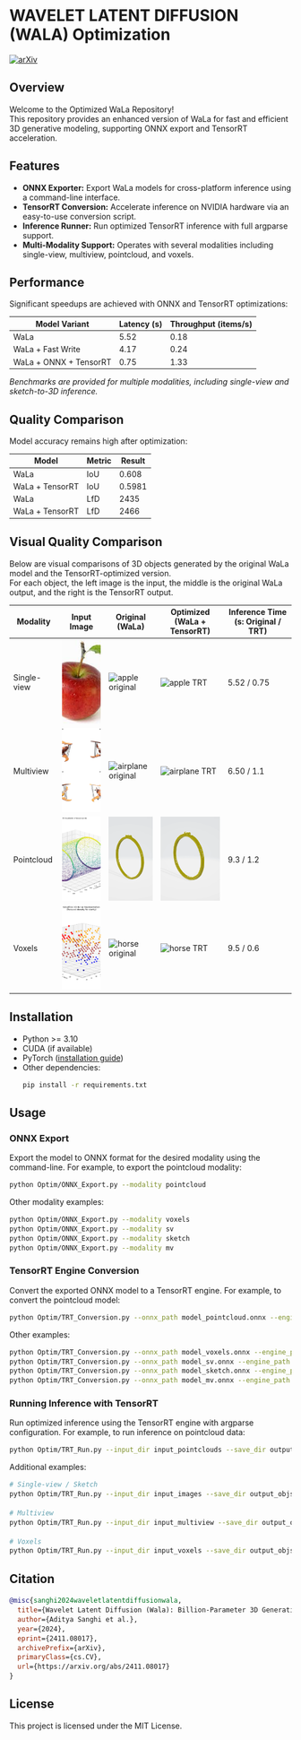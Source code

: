 # WAVELET LATENT DIFFUSION (WALA) Optimization
[![arXiv](https://img.shields.io/badge/arXiv-2401.11067-b31b1b.svg)](https://arxiv.org/pdf/2411.08017)

## Overview

Welcome to the Optimized WaLa Repository!  
This repository provides an enhanced version of WaLa for fast and efficient 3D generative modeling, supporting ONNX export and TensorRT acceleration.

## Features

- **ONNX Exporter:** Export WaLa models for cross-platform inference using a command-line interface.
- **TensorRT Conversion:** Accelerate inference on NVIDIA hardware via an easy-to-use conversion script.
- **Inference Runner:** Run optimized TensorRT inference with full argparse support.
- **Multi-Modality Support:** Operates with several modalities including single-view, multiview, pointcloud, and voxels.

## Performance

Significant speedups are achieved with ONNX and TensorRT optimizations:

| Model Variant           | Latency (s) | Throughput (items/s) |
|-------------------------|-------------|----------------------|
| WaLa                    | 5.52        | 0.18                 |
| WaLa + Fast Write       | 4.17        | 0.24                 |
| WaLa + ONNX + TensorRT  | 0.75        | 1.33                 |

*Benchmarks are provided for multiple modalities, including single-view and sketch-to-3D inference.*

## Quality Comparison

Model accuracy remains high after optimization:

| Model                | Metric | Result  |
|----------------------|--------|---------|
| WaLa                 | IoU    | 0.608   |
| WaLa + TensorRT      | IoU    | 0.5981  |
| WaLa                 | LfD    | 2435    |
| WaLa + TensorRT      | LfD    | 2466    |

## Visual Quality Comparison

Below are visual comparisons of 3D objects generated by the original WaLa model and the TensorRT-optimized version.  
For each object, the left image is the input, the middle is the original WaLa output, and the right is the TensorRT output.

| Modality    | Input Image | Original (WaLa) | Optimized (WaLa + TensorRT) | Inference Time (s: Original / TRT) |
|-------------|-------------|-----------------|-----------------------------|------------------------------------|
| Single-view | <img src="examples/single_view/apple.jpeg" style="width:150px; height:150px; object-fit: cover;" alt="apple input"/> | <img src="figures/apple.gif" style="width:150px; height:150px; object-fit: cover;" alt="apple original"/> | <img src="figures/apple_trt.gif" style="width:150px; height:150px; object-fit: cover;" alt="apple TRT"/> | 5.52 / 0.75 |
| Multiview   | <img src="figures/airplane.png" style="width:150px; height:150px; object-fit: cover;" alt="airplane input"/> | <img src="figures/plane.gif" style="width:150px; height:150px; object-fit: cover;" alt="airplane original"/> | <img src="figures/plane_trt.gif" style="width:150px; height:150px; object-fit: cover;" alt="airplane TRT"/> | 6.50 / 1.1 |
| Pointcloud  | <img src="figures/ring.png" style="width:150px; height:150px; object-fit: cover;" alt="ring input"/> | <img src="figures/ring.gif" style="width:150px; height:150px; object-fit: cover;" alt="ring original"/> | <img src="figures/ring_trt.gif" style="width:150px; height:150px; object-fit: cover;" alt="ring TRT"/> | 9.3 / 1.2 |
| Voxels      | <img src="figures/horse.png" style="width:150px; height:150px; object-fit: cover;" alt="horse input"/> | <img src="figures/horse.gif" style="width:150px; height:150px; object-fit: cover;" alt="horse original"/> | <img src="figures/horse_trt.gif" style="width:150px; height:150px; object-fit: cover;" alt="horse TRT"/> | 9.5 / 0.6 |
## Installation

- Python >= 3.10
- CUDA (if available)
- PyTorch ([installation guide](https://pytorch.org/get-started/locally/))
- Other dependencies:  
  ```sh
  pip install -r requirements.txt
  ```

## Usage

### ONNX Export

Export the model to ONNX format for the desired modality using the command-line. For example, to export the pointcloud modality:

```sh
python Optim/ONNX_Export.py --modality pointcloud
```

Other modality examples:
```sh
python Optim/ONNX_Export.py --modality voxels
python Optim/ONNX_Export.py --modality sv
python Optim/ONNX_Export.py --modality sketch
python Optim/ONNX_Export.py --modality mv
```

### TensorRT Engine Conversion

Convert the exported ONNX model to a TensorRT engine. For example, to convert the pointcloud model:

```sh
python Optim/TRT_Conversion.py --onnx_path model_pointcloud.onnx --engine_path model_pointcloud.trt
```

Other examples:
```sh
python Optim/TRT_Conversion.py --onnx_path model_voxels.onnx --engine_path model_voxels.trt
python Optim/TRT_Conversion.py --onnx_path model_sv.onnx --engine_path model_sv.trt
python Optim/TRT_Conversion.py --onnx_path model_sketch.onnx --engine_path model_sketch.trt
python Optim/TRT_Conversion.py --onnx_path model_mv.onnx --engine_path model_mv.trt
```

### Running Inference with TensorRT

Run optimized inference using the TensorRT engine with argparse configuration. For example, to run inference on pointcloud data:

```sh
python Optim/TRT_Run.py --input_dir input_pointclouds --save_dir output_objs --engine_path model_pointcloud.trt --modality pointcloud
```

Additional examples:
```sh
# Single-view / Sketch
python Optim/TRT_Run.py --input_dir input_images --save_dir output_objs --engine_path model_singleview.trt --modality singleview

# Multiview
python Optim/TRT_Run.py --input_dir input_multiview --save_dir output_objs --engine_path model_multiview.trt --modality multiview

# Voxels
python Optim/TRT_Run.py --input_dir input_voxels --save_dir output_objs --engine_path model_voxels.trt --modality voxels
```

## Citation

```bibtex
@misc{sanghi2024waveletlatentdiffusionwala,
  title={Wavelet Latent Diffusion (Wala): Billion-Parameter 3D Generative Model with Compact Wavelet Encodings},
  author={Aditya Sanghi et al.},
  year={2024},
  eprint={2411.08017},
  archivePrefix={arXiv},
  primaryClass={cs.CV},
  url={https://arxiv.org/abs/2411.08017}
}
```

## License

This project is licensed under the MIT License.